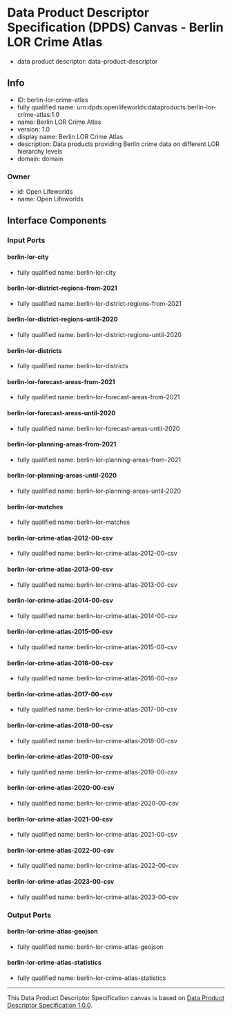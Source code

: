 
# Data Product Descriptor Specification (DPDS) Canvas - Berlin LOR Crime Atlas

* data product descriptor: data-product-descriptor

## Info

* ID: berlin-lor-crime-atlas
* fully qualified name: urn:dpds:openlifeworlds:dataproducts:berlin-lor-crime-atlas:1.0
* name: Berlin LOR Crime Atlas
* version: 1.0
* display name: Berlin LOR Crime Atlas
* description: Data products providing Berlin crime data on different LOR hierarchy levels
* domain: domain
### Owner

* id: Open Lifeworlds
* name: Open Lifeworlds

## Interface Components

### Input Ports
#### berlin-lor-city
* fully qualified name: berlin-lor-city
#### berlin-lor-district-regions-from-2021
* fully qualified name: berlin-lor-district-regions-from-2021
#### berlin-lor-district-regions-until-2020
* fully qualified name: berlin-lor-district-regions-until-2020
#### berlin-lor-districts
* fully qualified name: berlin-lor-districts
#### berlin-lor-forecast-areas-from-2021
* fully qualified name: berlin-lor-forecast-areas-from-2021
#### berlin-lor-forecast-areas-until-2020
* fully qualified name: berlin-lor-forecast-areas-until-2020
#### berlin-lor-planning-areas-from-2021
* fully qualified name: berlin-lor-planning-areas-from-2021
#### berlin-lor-planning-areas-until-2020
* fully qualified name: berlin-lor-planning-areas-until-2020
#### berlin-lor-matches
* fully qualified name: berlin-lor-matches
#### berlin-lor-crime-atlas-2012-00-csv
* fully qualified name: berlin-lor-crime-atlas-2012-00-csv
#### berlin-lor-crime-atlas-2013-00-csv
* fully qualified name: berlin-lor-crime-atlas-2013-00-csv
#### berlin-lor-crime-atlas-2014-00-csv
* fully qualified name: berlin-lor-crime-atlas-2014-00-csv
#### berlin-lor-crime-atlas-2015-00-csv
* fully qualified name: berlin-lor-crime-atlas-2015-00-csv
#### berlin-lor-crime-atlas-2016-00-csv
* fully qualified name: berlin-lor-crime-atlas-2016-00-csv
#### berlin-lor-crime-atlas-2017-00-csv
* fully qualified name: berlin-lor-crime-atlas-2017-00-csv
#### berlin-lor-crime-atlas-2018-00-csv
* fully qualified name: berlin-lor-crime-atlas-2018-00-csv
#### berlin-lor-crime-atlas-2019-00-csv
* fully qualified name: berlin-lor-crime-atlas-2019-00-csv
#### berlin-lor-crime-atlas-2020-00-csv
* fully qualified name: berlin-lor-crime-atlas-2020-00-csv
#### berlin-lor-crime-atlas-2021-00-csv
* fully qualified name: berlin-lor-crime-atlas-2021-00-csv
#### berlin-lor-crime-atlas-2022-00-csv
* fully qualified name: berlin-lor-crime-atlas-2022-00-csv
#### berlin-lor-crime-atlas-2023-00-csv
* fully qualified name: berlin-lor-crime-atlas-2023-00-csv

### Output Ports
#### berlin-lor-crime-atlas-geojson
* fully qualified name: berlin-lor-crime-atlas-geojson
#### berlin-lor-crime-atlas-statistics
* fully qualified name: berlin-lor-crime-atlas-statistics


---
This Data Product Descriptor Specification canvas is based on [Data Product Descriptor Specification 1.0.0](https://dpds.opendatamesh.org/specifications/dpds/1.0.0/).